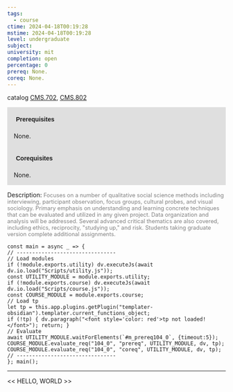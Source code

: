 ```yaml
---
tags:
  - course
ctime: 2024-04-18T00:19:28
mstime: 2024-04-18T00:19:28
level: undergraduate
subject: 
university: mit
completion: open
percentage: 0
prereq: None.
coreq: None.
---
```


catalog [CMS.702](http://student.mit.edu/catalog/mCMSa.html#CMS.702), [CMS.802](http://student.mit.edu/catalog/mCMSa.html#CMS.802)

<span style="display: block; padding: 15px; background-color: rgb(100, 100, 100, 0.2);"><font id="m_prereq104_0" style="display: block; font-family: Arial, sans-serif; font-weight: bold; padding: 5px">Prerequisites</font><br><span id="prereq104_0">None.</span></span>
<span style="display: block; padding: 15px; background-color: rgb(100, 100, 100, 0.2);"><font id="m_coreq104_0" style="display: block; font-family: Arial, sans-serif; font-weight: bold; padding: 5px">Corequisites</font><br><span id="coreq104_0">None.</span></span>

<font style="">Description:</font>
<font style="color: grey; font-size: 0.8rem;">Focuses on a number of qualitative social science methods including interviewing, participant observation, focus groups, cultural probes, and visual sociology. Primary emphasis on understanding and learning concrete techniques that can be evaluated and utilized in any given project. Data organization and analysis will be addressed. Several advanced critical thematics are also covered, including ethics, reciprocity, "studying up," and risk. Students taking graduate version complete additional assignments.</font>

```dataviewjs
const main = async _ => {
// --------------------------------
// Load modules
if (!module.exports.utility) dv.executeJs(await dv.io.load("Scripts/utility.js"));
const UTILITY_MODULE = module.exports.utility;
if (!module.exports.course) dv.executeJs(await dv.io.load("Scripts/course.js"));
const COURSE_MODULE = module.exports.course;
// Load tp
let tp = this.app.plugins.getPlugin("templater-obsidian").templater.current_functions_object;
if (!tp) { dv.paragraph("<font style='color: red'>tp not loaded!</font>"); return; }
// Evaluate
await UTILITY_MODULE.waitForElements(`#m_prereq104_0`, {timeout:5});
COURSE_MODULE.evaluate_req("104_0", "prereq", UTILITY_MODULE, dv, tp);
COURSE_MODULE.evaluate_req("104_0", "coreq", UTILITY_MODULE, dv, tp);
// --------------------------------
}; main();
```

---

<< HELLO, WORLD >>
